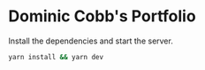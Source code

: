 # Dominic Cobb's Portfolio

Install the dependencies and start the server.

```bash
yarn install && yarn dev
```
